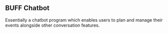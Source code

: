 ## BUFF Chatbot
Essentially a chatbot program which enables users to plan and manage their events alongside other conversation features.

